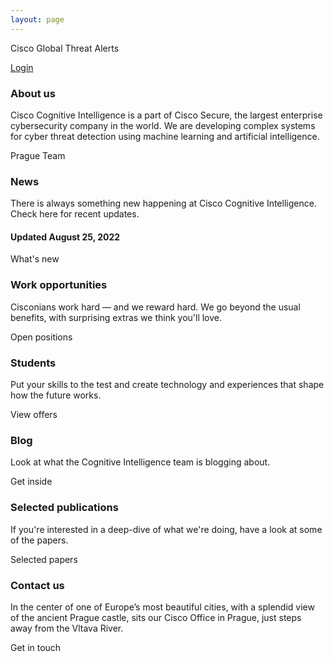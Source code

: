 ```yaml
---
layout: page
---
```


<script>
    import Cards from '../lib/Cards.svelte';
    import Card from '../lib/Card.svelte';
    import CardButton from '../lib/CardButton.svelte';
    import Section from '../lib/Section.svelte';
    import Banner from '../lib/Banner.svelte';
    import GtaLogin from '../lib/GtaLogin.svelte';
</script>

<GtaLogin>

Cisco Global Threat Alerts

[Login](https://cognitive.cisco.com/CWSP/ctaLogin)

</GtaLogin>

<Banner img="img/banner-about.jpg">

### About us

Cisco Cognitive Intelligence is a part of Cisco Secure, the largest enterprise cybersecurity company in the world. We are developing complex systems for cyber threat detection using machine learning and artificial intelligence.

<div>
    <CardButton filled={true} href="#/about">Prague Team</CardButton>
</div>

</Banner>


<Cards>

<Card img="img/card-0.jpg" href="#/news">

### News

There is always something new happening at Cisco Cognitive Intelligence.
Check here for recent updates. 

#### Updated August 25, 2022

<CardButton>What's new</CardButton>


</Card>


<Card img="img/card-2.jpg" href="#/jobs">

### Work opportunities

Cisconians work hard — and we reward hard.
We go beyond the usual benefits, with surprising extras we think you'll love.

<CardButton>Open positions</CardButton>

</Card>

<Card img="img/card-3.jpg" href="#/students">

### Students 

Put your skills to the test and create technology and experiences that shape how the future works.

<CardButton>View offers</CardButton>

</Card>


<Card img="img/card-6.jpg" href="https://blogs.cisco.com/tag/cognitive-intelligence">

### Blog

Look at what the Cognitive Intelligence team is blogging about.


<CardButton>Get inside</CardButton>

</Card>


<Card img="img/card-5.jpg" href="#/publications">

### Selected publications

If you're interested in a deep-dive of what we're doing, have a look at some of the papers.

<CardButton>Selected papers</CardButton>

</Card>

<Card img="img/card-4.jpg" href="#/contact">

### Contact us

In the center of one of Europe’s most beautiful cities, with a splendid view
of the ancient Prague castle, sits our Cisco Office in Prague, just steps away from the Vltava River.

<CardButton>Get in touch</CardButton>

</Card>

</Cards>
